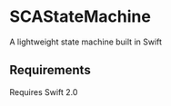 <h1> SCAStateMachine</h1>
A lightweight state machine built in Swift

<h2>Requirements</h2>
Requires Swift 2.0
